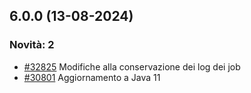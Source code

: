 ## 6.0.0 (13-08-2024)

### Novità: 2
- [#32825](https://parermine.regione.emilia-romagna.it/issues/32825) Modifiche alla conservazione dei log dei job
- [#30801](https://parermine.regione.emilia-romagna.it/issues/30801) Aggiornamento a Java 11
